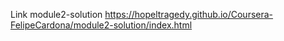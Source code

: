 Link module2-solution https://hopeltragedy.github.io/Coursera-FelipeCardona/module2-solution/index.html
